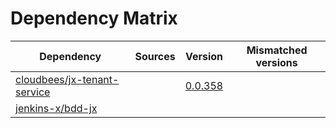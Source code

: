 # Dependency Matrix

Dependency | Sources | Version | Mismatched versions
---------- | ------- | ------- | -------------------
[cloudbees/jx-tenant-service](https://github.com/cloudbees/jx-tenant-service) |  | [0.0.358](https://github.com/cloudbees/jx-tenant-service/releases/tag/v0.0.358) | 
[jenkins-x/bdd-jx](https://github.com/jenkins-x/bdd-jx.git) |  | []() | 
